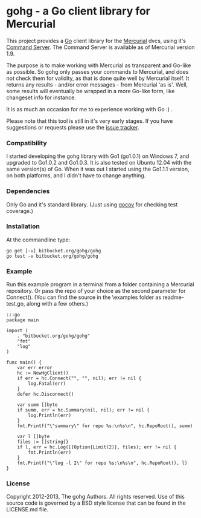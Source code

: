 # gohg - a Go client library for Mercurial

This project provides a [Go](http://golang.org) client library for the
[Mercurial](http://mercurial.selenic.com) dvcs, using it's
[Command Server](http://mercurial.selenic.com/wiki/CommandServer).
The Command Server is available as of Mercurial version 1.9.

The purpose is to make working with Mercurial as transparent and Go-like as
possible. So gohg only passes your commands to Mercurial, and does not check
them for validity, as that is done quite well by Mercurial itself.
It returns any results - and/or error messages - from Mercurial 'as is'.
Well, some results will eventually be wrapped in a more Go-like form, like
changeset info for instance.

It is as much an occasion for me to experience working with Go :) .

Please note that this tool is still in it's very early stages.
If you have suggestions or requests please use the
[issue tracker](https://bitbucket.org/gohg/gohg/issues?status=new&status=open).

### Compatibility

I started developing the gohg library with Go1 (go1.0.1) on Windows 7,
and upgraded to Go1.0.2 and Go1.0.3.
It is also tested on Ubuntu 12.04 with the same version(s) of Go.
When it was out I started using the Go1.1.1 version, on both platforms, and I
didn't have to change anything.

### Dependencies

Only Go and it's standard library. (Just using
[gocov](https://github.com/axw/gocov) for checking test coverage.)

### Installation

At the commandline type:

    go get [-u] bitbucket.org/gohg/gohg
    go test -v bitbucket.org/gohg/gohg

### Example

Run this example program in a terminal from a folder containing a Mercurial
repository. Or pass the repo of your choice as the second parameter for
Connect(). (You can find the source in the \examples folder as readme-test.go,
along with a few others.)

    :::go
    package main

    import (
        . "bitbucket.org/gohg/gohg"
        "fmt"
        "log"
    )

    func main() {
        var err error
        hc := NewHgClient()
        if err = hc.Connect("", "", nil); err != nil {
            log.Fatal(err)
        }
        defer hc.Disconnect()

        var summ []byte
        if summ, err = hc.Summary(nil, nil); err != nil {
            log.Println(err)
        }
        fmt.Printf("\"summary\" for repo %s:\n%s\n", hc.RepoRoot(), summ)

        var l []byte
        files := []string{}
        if l, err = hc.Log([]Option{Limit(2)}, files); err != nil {
            fmt.Println(err)
        }
        fmt.Printf("\"log -l 2\" for repo %s:\n%s\n", hc.RepoRoot(), l)
    }

### License

Copyright 2012-2013, The gohg Authors. All rights reserved.
Use of this source code is governed by a BSD style license
that can be found in the LICENSE.md file.
